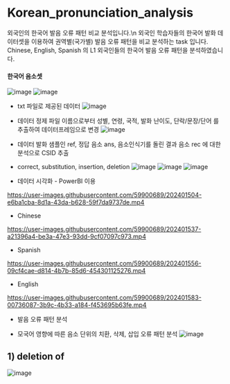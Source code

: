 # Korean_pronunciation_analysis
외국인의 한국어 발음 오류 패턴 비교 분석입니다.\n
외국인 학습자들의 한국어 발화 데이터셋을 이용하여 권역별(국가별) 발음 오류 패턴을 비교 분석하는 task 입니다.
Chinese, English, Spanish 의 L1 외국인들의 한국어 발음 오류 패턴을 분석하였습니다.

#### 한국어 음소셋
![image](https://user-images.githubusercontent.com/59900689/202398402-1fe81a92-678e-448b-9ab7-d06c6b4c0a98.png)
![image](https://user-images.githubusercontent.com/59900689/202398523-3d5be012-dd62-4d59-8303-450fb0a64988.png)

* txt 파일로 제공된 데이터
![image](https://user-images.githubusercontent.com/59900689/202400329-14a76622-74ba-4ad1-97fe-e430da7dc2eb.png)

* 데이터 정제
파일 이름으로부터 성별, 연령, 국적, 발화 난이도, 단락/문장/단어 를 추출하여 데이터프레임으로 변경
![image](https://user-images.githubusercontent.com/59900689/202400837-c4b4b4bf-32e3-4d1f-8bf7-f2a6bbc26b49.png)

* 데이터 발화 샘플인 ref, 정답 음소 ans, 음소인식기를 돌린 결과 음소 rec 에 대한 분석으로 CSID 추출 
- correct, substitution, insertion, deletion
![image](https://user-images.githubusercontent.com/59900689/202401185-3cb2648d-25cd-494e-beb5-47170efcfd87.png)
![image](https://user-images.githubusercontent.com/59900689/202401224-ef0a2976-ae47-491a-a7d2-cd62aec27394.png)
![image](https://user-images.githubusercontent.com/59900689/202401270-3cd5694a-a281-41bf-86bf-b4d3575caf4d.png)

* 데이터 시각화 - PowerBI 이용


https://user-images.githubusercontent.com/59900689/202401504-e6ba1cba-8d1a-43da-b628-59f7da9737de.mp4


* Chinese


https://user-images.githubusercontent.com/59900689/202401537-a21396a4-be3a-47e3-93dd-9cf07097c973.mp4


* Spanish


https://user-images.githubusercontent.com/59900689/202401556-09cf4cae-d814-4b7b-85d6-454301125276.mp4


* English



https://user-images.githubusercontent.com/59900689/202401583-00736087-3b9c-4b33-a184-f453695b63fe.mp4


* 발음 오류 패턴 분석
- 모국어 영향에 따른 음소 단위의 치환, 삭제, 삽입 오류 패턴 분석
![image](https://user-images.githubusercontent.com/59900689/202401684-913efd6e-1268-4bfb-ada7-bcd0a2e0a78d.png)

## 1) deletion of <N>
![image](https://user-images.githubusercontent.com/59900689/202402035-ebe560b5-6207-4f51-bb77-9be153c8df96.png)


